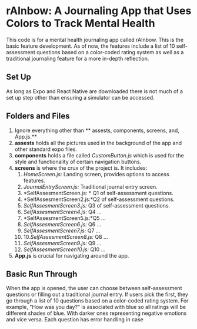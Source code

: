 # rAInbow: **A Journaling App that Uses Colors to Track Mental Health**

This code is for a mental health journaling app called rAInbow. This is the basic feature development. As of now, the features include a list of 10 self-assessment questions based on a color-coded rating system as well as a traditional journaling feature for a more in-depth reflection.

## Set Up
As long as Expo and React Native are downloaded there is not much of a set up step other than ensuring a simulator can be accessed. 

## Folders and Files
1. Ignore everything other than ** assests, components, screens, and, App.js.**
2. **assests** holds all the pictures used in the background of the app and other standard expo files.
3. **components** holds a file called *CustomButton.js* which is used for the style and functionality of certain navigation buttons.
4. **screens** is where the crux of the project is. It includes:
	1. *HomeScreen.js:* Landing screen, provides options to access features.
	2. *JournalEntryScreen.js:* Traditional journal entry screen.
	3. *SelfAssesmentScreen.js: * Q1 of self-assessment questions.
	4. *SelfAssesmentScreen2.js:*Q2 of self-assessment questions.
	5. *SelfAssesmentScreen3.js:* Q3 of self-assessment questions.
	6. *SelfAssesmentScreen4.js:* Q4 ...
	7. *SelfAssesmentScreen5.js:*Q5 ...
	8. *SelfAssesmentScreen6.js:* Q6 ...
	9. *SelfAssesmentScreen7.js:* Q7 ...
	10. 10.*SelfAssesmentScreen8.js:* Q8 ...
	11. *SelfAssesmentScreen9.js:* Q9 ...
	12. *SelfAssesmentScreen10.js:* Q10 ...
5. **App.js** is crucial for navigating around the app.

## Basic Run Through
When the app is opened, the user can choose between self-assessment questions or filling out a traditional journal entry. If users pick the first, they go through a list of 10 questions based on a color-coded rating system. For example, "How was you day?" is associated with blue so all ratings will be different shades of blue. With darker ones representing negative emotions and vice versa. Each question has error handling in case 

